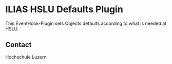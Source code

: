 ILIAS HSLU Defaults Plugin
==========================
This EventHook-Plugin sets Objects defaults according to what is needed at HSLU.

Contact
-------
Hochschule Luzern
